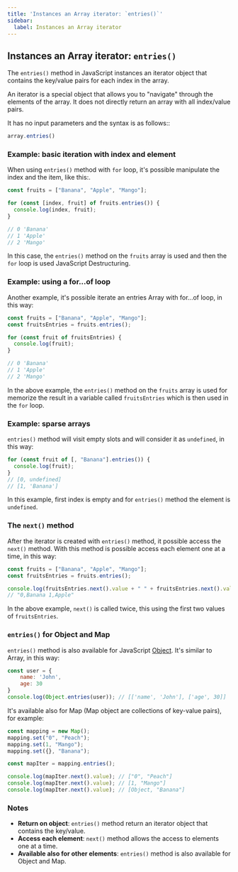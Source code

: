 ```yaml
---
title: 'Instances an Array iterator: `entries()`'
sidebar:
  label: Instances an Array iterator
---
```


## Instances an Array iterator: `entries()`

The `entries()` method in JavaScript instances an iterator object that contains the key/value pairs for each index in the array.

An iterator is a special object that allows you to "navigate" through the elements of the array. It does not directly return an array with all index/value pairs.

It has no input parameters and the syntax is as follows::

```javascript
array.entries()
```

### Example: basic iteration with index and element
When using `entries()` method with `for` loop, it's possible manipulate the index and the item, like this:.

```javascript
const fruits = ["Banana", "Apple", "Mango"];

for (const [index, fruit] of fruits.entries()) {
  console.log(index, fruit);
}

// 0 'Banana'
// 1 'Apple'
// 2 'Mango'
```

In this case, the `entries()` method on the `fruits` array is used and then the `for` loop is used JavaScript Destructuring.

### Example: using a for...of loop

Another example, it's possible iterate an entries Array with for...of loop, in this way:  
```js
const fruits = ["Banana", "Apple", "Mango"];
const fruitsEntries = fruits.entries();

for (const fruit of fruitsEntries) {
  console.log(fruit);
}

// 0 'Banana'
// 1 'Apple'
// 2 'Mango'
```
In the above example, the `entries()` method on the `fruits` array is used for memorize the result in a variable called `fruitsEntries` which is then used in the `for` loop.

### Example: sparse arrays

`entries()` method will visit empty slots and will consider it as `undefined`, in this way:

```js
for (const fruit of [, "Banana"].entries()) {
  console.log(fruit);
}
// [0, undefined]
// [1, 'Banana']
```
In this example, first index is empty and for `entries()` method the element is `undefined`.

### The `next()` method 

After the iterator is created with `entries()` method, it possible access the `next()` method.
With this method is possible access each element one at a time, in this way:
```js
const fruits = ["Banana", "Apple", "Mango"];
const fruitsEntries = fruits.entries();

console.log(fruitsEntries.next().value + " " + fruitsEntries.next().value);
// "0,Banana 1,Apple"
```
In the above example, `next()` is called twice, this using the first two values of `fruitsEntries`.

### `entries()` for Object and Map
`entries()` method is also available for JavaScript [Object](/03-var/07_object-entries/). It's similar to Array, in this way:

```js
const user = {
    name: 'John',
    age: 30
}
console.log(Object.entries(user)); // [['name', 'John'], ['age', 30]]
```
It's available also for Map (Map object are collections of key-value pairs), for example:

```js
const mapping = new Map();
mapping.set("0", "Peach");
mapping.set(1, "Mango");
mapping.set({}, "Banana");

const mapIter = mapping.entries();

console.log(mapIter.next().value); // ["0", "Peach"]
console.log(mapIter.next().value); // [1, "Mango"]
console.log(mapIter.next().value); // [Object, "Banana"]
```

### Notes

- **Return on object**: `entries()` method return an iterator object that contains the key/value.
- **Access each element**: `next()` method allows the access to elements one at a time.
- **Available also for other elements**: `entries()` method is also available for Object and Map.
